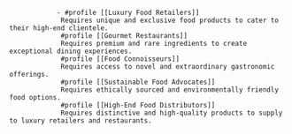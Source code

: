 				- #profile [[Luxury Food Retailers]]
				 Requires unique and exclusive food products to cater to their high-end clientele.
				 #profile [[Gourmet Restaurants]]
				 Requires premium and rare ingredients to create exceptional dining experiences.
				 #profile [[Food Connoisseurs]]
				 Requires access to novel and extraordinary gastronomic offerings.
				 #profile [[Sustainable Food Advocates]]
				 Requires ethically sourced and environmentally friendly food options.
				 #profile [[High-End Food Distributors]]
				 Requires distinctive and high-quality products to supply to luxury retailers and restaurants.












